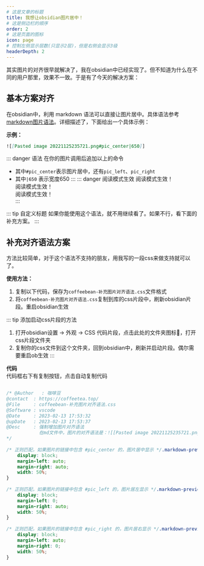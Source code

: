 ```yaml
---
# 这是文章的标题
title: 我想让obsidian图片居中！
# 这是侧边栏的顺序
order: 2
# 这是页面的图标
icon: page
# 控制左侧显示层数(只显示2层)，但是右侧会显示3级
headerDepth: 2
---
```

其实图片的对齐很早就解决了，我在obsidian中已经实现了。但不知道为什么在不同的用户那里，效果不一致。于是有了今天的解决方案：

## 基本方案对齐
在obsidian中，利用 markdown 语法可以直接让图片居中。具体语法参考[markdown图片语法](/zh/markdown/图片.md)。详细描述了，下面给出一个具体示例：

**示例：**

```markdown
![[Pasted image 20221125235721.png#pic_center|650]]
```
::: danger 语法
在你的图片调用后追加以上的命令

- 其中`#pic_center`表示图片居中，还有`pic_left`、`pic_right`
- 其中`|650` 表示宽度650
:::
::: danger 阅读模式生效
阅读模式生效！  
阅读模式生效！  
阅读模式生效！  
:::

::: tip 自定义标题
如果你能使用这个语法，就不用继续看了。如果不行，看下面的补充方案。
:::

## 补充对齐语法方案
方法比较简单，对于这个语法不支持的朋友，用我写的一段css来做支持就可以了。

**使用方法：**  
1. 复制以下代码，保存为`coffeebean-补充图片对齐语法.css`文件格式
2. 将`coffeebean-补充图片对齐语法.css`复制到库的css片段中，刷新obsidian片段。重启obsidian生效


::: tip 添加启动css片段的方法
1. 打开obsidian设置 → 外观 → CSS 代码片段，点击此处的文件夹图标📁，打开css片段文件夹
2. 复制你的css文件到这个文件夹，回到obsidian中，刷新并启动片段。偶尔需要重启ob生效
:::

**代码**  
代码框右下有复制按钮，点击自动复制代码
```css
  
/* @Author   : 咖啡豆  
@contact  : https://coffeetea.top/  
@File     : coffeebean-补充图片对齐语法.css  
@Software : vscode  
@Date     : 2023-02-13 17:53:32  
@upDate   : 2023-02-13 17:53:37  
@Desc     : 强制增加图片对齐语法  
            在md文件中，图片的对齐语法是：![[Pasted image 20221125235721.png#pic_center|500]]  
*/  
  
/* 正则匹配，如果图片的链接中包含 #pic_center 的，图片居中显示 */.markdown-preview-view .image-embed[src*="#pic_center"] {  
    display: block;  
    margin-left: auto;  
    margin-right: auto;  
    width: 50%;  
}  
  
/* 正则匹配，如果图片的链接中包含 #pic_left 的，图片居左显示 */.markdown-preview-view .image-embed[src*="#pic_left"] {  
    display: block;  
    margin-left: 0;  
    margin-right: auto;  
    width: 50%;  
}  
  
/* 正则匹配，如果图片的链接中包含 #pic_right 的，图片居右显示 */.markdown-preview-view .image-embed[src*="#pic_right"] {  
    display: block;  
    margin-left: auto;  
    margin-right: 0;  
    width: 50%;  
}
```